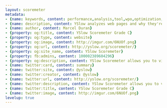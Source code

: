 ```yaml
---
layout: scoremeter
metadata:
- {name: keywords, content: performance,analysis,tool,wpo,optimization,speed,fast,mobile,bookmarklet}
- {name: description, content: YSlow analyzes web pages and why they're slow based on Yahoo!'s rules for high performance web sites}
- {name: author, content: Marcel Duran}
- {property: og:title, content: YSlow Scoremeter Grade C}
- {property: og:type, content: website}
- {property: og:image, content: http://imgur.com/6NUOf.png}
- {property: og:url, content: http://yslow.org/scoremeter/}
- {property: og:site_name, content: YSlow Scoremeter}
- {property: fb:admins, content: 100002389604296}
- {property: og:description, content: YSlow Scoremeter allows you to view and adjust all rules scores from page performance analysis}
- {name: twitter:card, content: summary}
- {name: twitter:site, content: @yslow}
- {name: twitter:creator, content: @yslow}
- {name: twitter:url, content: http://yslow.org/scoremeter/}
- {name: twitter:description, content: YSlow Scoremeter allows you to view and adjust all rules scores from page performance analysis}
- {name: twitter:title, content: YSlow Scoremeter Grade C}
- {name: twitter:image, content: http://imgur.com/6NUOf.png}
levelup: true
---
```


